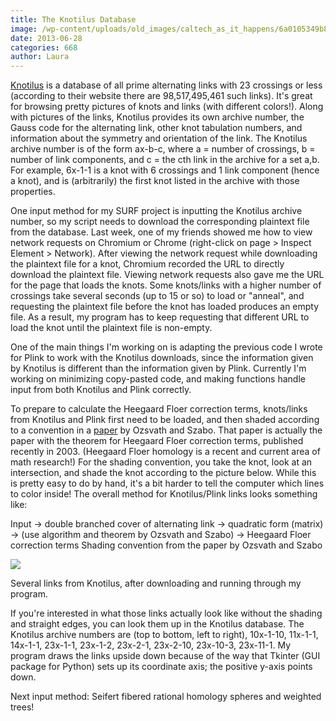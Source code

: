 ```yaml
---
title: The Knotilus Database
image: /wp-content/uploads/old_images/caltech_as_it_happens/6a0105349b8251970b019103b6fe3e970c.png
date: 2013-06-28
categories: 668
author: Laura
---
```



[Knotilus](https://knotilus.math.uwo.ca/) is a database of all prime alternating links with 23 crossings or less (according to their website there are 98,517,495,461 such links). It's great for browsing pretty pictures of knots and links (with different colors!). Along with pictures of the links, Knotilus provides its own archive number, the Gauss code for the alternating link, other knot tabulation numbers, and information about the symmetry and orientation of the link. The Knotilus archive number is of the form ax-b-c, where a = number of crossings, b = number of link components, and c = the cth link in the archive for a set a,b. For example, 6x-1-1 is a knot with 6 crossings and 1 link component (hence a knot), and is (arbitrarily) the first knot listed in the archive with those properties.

One input method for my SURF project is inputting the Knotilus archive number, so my script needs to download the corresponding plaintext file from the database. Last week, one of my friends showed me how to view network requests on Chromium or Chrome (right-click on page &gt; Inspect Element &gt; Network). After viewing the network request while downloading the plaintext file for a knot, Chromium recorded the URL to directly download the plaintext file. Viewing network requests also gave me the URL for the page that loads the knots. Some knots/links with a higher number of crossings take several seconds (up to 15 or so) to load or "anneal", and requesting the plaintext file before the knot has loaded produces an empty file. As a result, my program has to keep requesting that different URL to load the knot until the plaintext file is non-empty.

 One of the main things I'm working on is adapting the previous code I wrote for Plink to work with the Knotilus downloads, since the information given by Knotilus is different than the information given by Plink. Currently I'm working on minimizing copy-pasted code, and making functions handle input from both Knotilus and Plink correctly.

To prepare to calculate the Heegaard Floer correction terms, knots/links from Knotilus and Plink first need to be loaded, and then shaded according to a convention in a [paper](https://arxiv.org/abs/math/0309170) by Ozsvath and Szabo. That paper is actually the paper with the theorem for Heegaard Floer correction terms, published recently in 2003. (Heegaard Floer homology is a recent and current area of math research!) For the shading convention, you take the knot, look at an intersection, and shade the knot according to the picture below. While this is pretty easy to do by hand, it's a bit harder to tell the computer which lines to color inside! The overall method for Knotilus/Plink links looks something like: 

Input -&gt; double branched cover of alternating link -&gt; quadratic form (matrix) -&gt; (use algorithm and theorem by Ozsvath and Szabo) -&gt; Heegaard Floer correction terms
Shading convention from the paper by Ozsvath and Szabo


![](/old_images/caltech_as_it_happens/6a0105349b8251970b0192ab7dd495970d.png)

Several links from Knotilus, after downloading and running through my program.

If you're interested in what those links actually look like without the shading and straight edges, you can look them up in the Knotilus database. The Knotilus archive numbers are (top to bottom, left to right), 10x-1-10, 11x-1-1, 14x-1-1, 23x-1-1, 23x-1-2, 23x-2-1, 23x-2-10, 23x-10-3, 23x-11-1. My program draws the links upside down because of the way that Tkinter (GUI package for Python) sets up its coordinate axis; the positive y-axis points down.

Next input method: Seifert fibered rational homology spheres and weighted trees!

